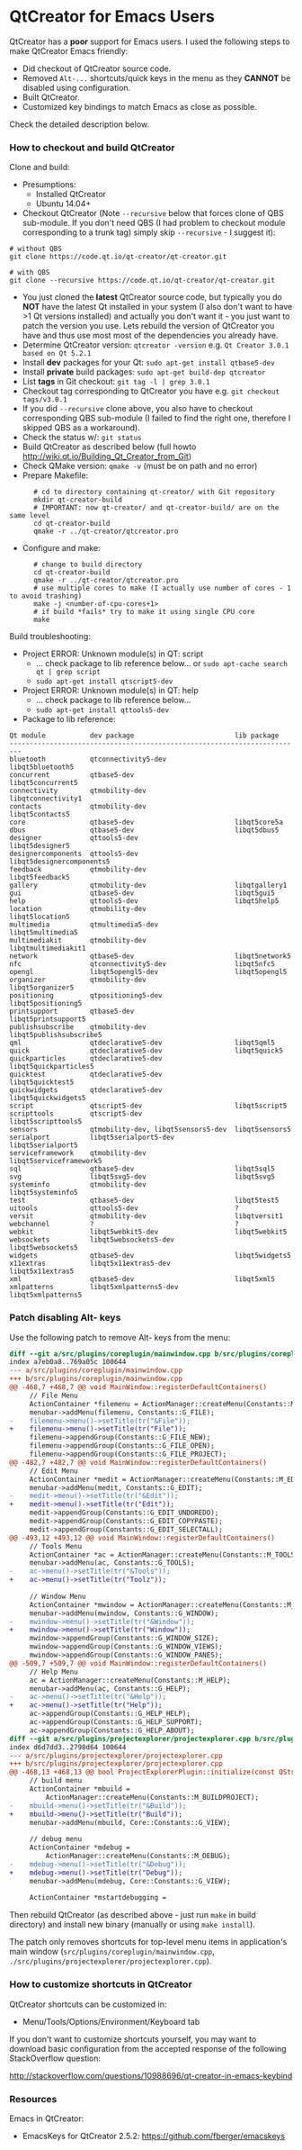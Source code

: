 # QtCreator for Emacs Users

QtCreator has a **poor** support for Emacs users. I used the following
steps to make QtCreator Emacs friendly:

* Did checkout of QtCreator source code.
* Removed `Alt-...` shortcuts/quick keys in the menu as they **CANNOT** 
  be disabled using configuration.
* Built QtCreator.
* Customized key bindings to match Emacs as close as possible.

Check the detailed description below.



### How to checkout and build QtCreator
Clone and build:

* Presumptions:
    * Installed QtCreator
	* Ubuntu 14.04+
* Checkout QtCreator (Note `--recursive` below that forces clone of
QBS sub-module. If you don't need  QBS (I had problem to checkout module 
corresponding to a trunk tag) simply skip `--recursive` - I suggest it):
```
# without QBS
git clone https://code.qt.io/qt-creator/qt-creator.git

# with QBS
git clone --recursive https://code.qt.io/qt-creator/qt-creator.git
```
* You just cloned the **latest** QtCreator source code, but
  typically you do **NOT** have the latest Qt installed in your system
  (I also don't want to have >1 Qt versions installed) and actually
  you don't want it - you just want to patch the version you use. 
  Lets rebuild the version of QtCreator you have and thus use most
  most of the dependencies you already have.
* Determine QtCreator version: 
  `qtcreator -version` 
  e.g.
  `Qt Creator 3.0.1 based on Qt 5.2.1`
* Install **dev** packages for your Qt:
  `sudo apt-get install qtbase5-dev`
* Install **private** build packages:
  `sudo apt-get build-dep qtcreator`
* List **tags** in Git checkout:
  `git tag -l | grep 3.0.1`
* Checkout tag corresponding to QtCreator you have e.g.
  `git checkout tags/v3.0.1`
* If you did `--recursive` clone above, you also have to checkout 
  corresponding QBS sub-module (I failed to find the right one, therefore 
  I skipped QBS as a workaround).
* Check the status w/:
  `git status`
* Build QtCreator as described below
  (full howto http://wiki.qt.io/Building_Qt_Creator_from_Git)
* Check QMake version: `qmake -v` (must be on path and no error)
* Prepare Makefile:
```	
	  # cd to directory containing qt-creator/ with Git repository
	  mkdir qt-creator-build
	  # IMPORTANT: now qt-creator/ and qt-creator-build/ are on the same level
	  cd qt-creator-build
	  qmake -r ../qt-creator/qtcreator.pro
```
* Configure and make:
```
      # change to build directory
      cd qt-creator-build
      qmake -r ../qt-creator/qtcreator.pro
	  # use multiple cores to make (I actually use number of cores - 1 to avoid trashing)
      make -j <number-of-cpu-cores+1>
	  # if build *fails* try to make it using single CPU core
	  make
```

Build troubleshooting:

* Project ERROR: Unknown module(s) in QT: script
    * ... check package to lib reference below... or `sudo apt-cache search qt | grep script`
	* `sudo apt-get install qtscript5-dev`
* Project ERROR: Unknown module(s) in QT: help
    * ... check package to lib reference below...
	* `sudo apt-get install qttools5-dev`
* Package to lib reference:
```
Qt module           dev package                         lib package
-------------------------------------------------------------------------
bluetooth           qtconnectivity5-dev                 libqt5bluetooth5
concurrent          qtbase5-dev                         libqt5concurrent5
connectivity        qtmobility-dev                      libqtconnectivity1
contacts            qtmobility-dev                      libqt5contacts5
core                qtbase5-dev                         libqt5core5a
dbus                qtbase5-dev                         libqt5dbus5
designer            qttools5-dev                        libqt5designer5
designercomponents  qttools5-dev                        libqt5designercomponents5
feedback            qtmobility-dev                      libqt5feedback5
gallery             qtmobility-dev                      libqtgallery1
gui                 qtbase5-dev                         libqt5gui5
help                qttools5-dev                        libqt5help5
location            qtmobility-dev                      libqt5location5
multimedia          qtmultimedia5-dev                   libqt5multimedia5
multimediakit       qtmobility-dev                      libqtmultimediakit1
network             qtbase5-dev                         libqt5network5
nfc                 qtconnectivity5-dev                 libqt5nfc5
opengl              libqt5opengl5-dev                   libqt5opengl5
organizer           qtmobility-dev                      libqt5organizer5
positioning         qtpositioning5-dev                  libqt5positioning5
printsupport        qtbase5-dev                         libqt5printsupport5
publishsubscribe    qtmobility-dev                      libqt5publishsubscribe5
qml                 qtdeclarative5-dev                  libqt5qml5
quick               qtdeclarative5-dev                  libqt5quick5
quickparticles      qtdeclarative5-dev                  libqt5quickparticles5
quicktest           qtdeclarative5-dev                  libqt5quicktest5
quickwidgets        qtdeclarative5-dev                  libqt5quickwidgets5
script              qtscript5-dev                       libqt5script5
scripttools         qtscript5-dev                       libqt5scripttools5
sensors             qtmobility-dev, libqt5sensors5-dev  libqt5sensors5
serialport          libqt5serialport5-dev               libqt5serialport5
serviceframework    qtmobility-dev                      libqt5serviceframework5
sql                 qtbase5-dev                         libqt5sql5
svg                 libqt5svg5-dev                      libqt5svg5
systeminfo          qtmobility-dev                      libqt5systeminfo5
test                qtbase5-dev                         libqt5test5
uitools             qttools5-dev                        ?
versit              qtmobility-dev                      libqtversit1
webchannel          ?                                   ?
webkit              libqt5webkit5-dev                   libqt5webkit5
websockets          libqt5websockets5-dev               libqt5websockets5
widgets             qtbase5-dev                         libqt5widgets5
x11extras           libqt5x11extras5-dev                libqt5x11extras5
xml                 qtbase5-dev                         libqt5xml5
xmlpatterns         libqt5xmlpatterns5-dev              libqt5xmlpatterns5
```



### Patch disabling Alt- keys
Use the following patch to remove Alt- keys from the menu:
```diff
diff --git a/src/plugins/coreplugin/mainwindow.cpp b/src/plugins/coreplugin/mainwindow.cpp
index a7eb0a8..769a05c 100644
--- a/src/plugins/coreplugin/mainwindow.cpp
+++ b/src/plugins/coreplugin/mainwindow.cpp
@@ -468,7 +468,7 @@ void MainWindow::registerDefaultContainers()
     // File Menu
     ActionContainer *filemenu = ActionManager::createMenu(Constants::M_FILE);
     menubar->addMenu(filemenu, Constants::G_FILE);
-    filemenu->menu()->setTitle(tr("&File"));
+    filemenu->menu()->setTitle(tr("File"));
     filemenu->appendGroup(Constants::G_FILE_NEW);
     filemenu->appendGroup(Constants::G_FILE_OPEN);
     filemenu->appendGroup(Constants::G_FILE_PROJECT);
@@ -482,7 +482,7 @@ void MainWindow::registerDefaultContainers()
     // Edit Menu
     ActionContainer *medit = ActionManager::createMenu(Constants::M_EDIT);
     menubar->addMenu(medit, Constants::G_EDIT);
-    medit->menu()->setTitle(tr("&Edit"));
+    medit->menu()->setTitle(tr("Edit"));
     medit->appendGroup(Constants::G_EDIT_UNDOREDO);
     medit->appendGroup(Constants::G_EDIT_COPYPASTE);
     medit->appendGroup(Constants::G_EDIT_SELECTALL);
@@ -493,12 +493,12 @@ void MainWindow::registerDefaultContainers()
     // Tools Menu
     ActionContainer *ac = ActionManager::createMenu(Constants::M_TOOLS);
     menubar->addMenu(ac, Constants::G_TOOLS);
-    ac->menu()->setTitle(tr("&Tools"));
+    ac->menu()->setTitle(tr("Toolz"));
 
     // Window Menu
     ActionContainer *mwindow = ActionManager::createMenu(Constants::M_WINDOW);
     menubar->addMenu(mwindow, Constants::G_WINDOW);
-    mwindow->menu()->setTitle(tr("&Window"));
+    mwindow->menu()->setTitle(tr("Window"));
     mwindow->appendGroup(Constants::G_WINDOW_SIZE);
     mwindow->appendGroup(Constants::G_WINDOW_VIEWS);
     mwindow->appendGroup(Constants::G_WINDOW_PANES);
@@ -509,7 +509,7 @@ void MainWindow::registerDefaultContainers()
     // Help Menu
     ac = ActionManager::createMenu(Constants::M_HELP);
     menubar->addMenu(ac, Constants::G_HELP);
-    ac->menu()->setTitle(tr("&Help"));
+    ac->menu()->setTitle(tr("Help"));
     ac->appendGroup(Constants::G_HELP_HELP);
     ac->appendGroup(Constants::G_HELP_SUPPORT);
     ac->appendGroup(Constants::G_HELP_ABOUT);
diff --git a/src/plugins/projectexplorer/projectexplorer.cpp b/src/plugins/projectexplorer/projectexplorer.cpp
index d6d7dd3..2798d64 100644
--- a/src/plugins/projectexplorer/projectexplorer.cpp
+++ b/src/plugins/projectexplorer/projectexplorer.cpp
@@ -468,13 +468,13 @@ bool ProjectExplorerPlugin::initialize(const QStringList &arguments, QString *er
     // build menu
     ActionContainer *mbuild =
         ActionManager::createMenu(Constants::M_BUILDPROJECT);
-    mbuild->menu()->setTitle(tr("&Build"));
+    mbuild->menu()->setTitle(tr("Build"));
     menubar->addMenu(mbuild, Core::Constants::G_VIEW);
 
     // debug menu
     ActionContainer *mdebug =
         ActionManager::createMenu(Constants::M_DEBUG);
-    mdebug->menu()->setTitle(tr("&Debug"));
+    mdebug->menu()->setTitle(tr("Debug"));
     menubar->addMenu(mdebug, Core::Constants::G_VIEW);
 
     ActionContainer *mstartdebugging =
```
Then rebuild QtCreator (as described above - just run `make` in build
directory) and install new binary (manually or using `make install`).

The patch only removes shortcuts for top-level menu items in 
application's main window (`src/plugins/coreplugin/mainwindow.cpp`,
`./src/plugins/projectexplorer/projectexplorer.cpp`).



### How to customize shortcuts in QtCreator
QtCreator shortcuts can be customized in:

* Menu/Tools/Options/Environment/Keyboard tab

If you don't want to customize shortcuts yourself, 
you may want to download basic configuration from 
the accepted response of the following StackOverflow 
question:

http://stackoverflow.com/questions/10988696/qt-creator-in-emacs-keybind

### Resources
Emacs in QtCreator:

* EmacsKeys for QtCreator 2.5.2: https://github.com/fberger/emacskeys
